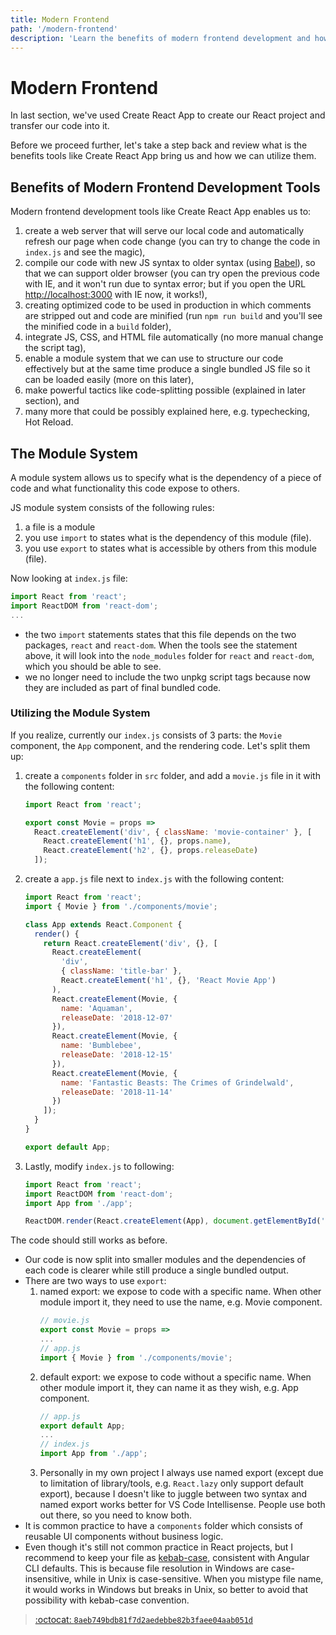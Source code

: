 ```yaml
---
title: Modern Frontend
path: '/modern-frontend'
description: 'Learn the benefits of modern frontend development and how to utilize them'
---
```


# Modern Frontend

In last section, we've used Create React App to create our React project and transfer our code into it.

Before we proceed further, let's take a step back and review what is the benefits tools like Create React App bring us and how we can utilize them.

## Benefits of Modern Frontend Development Tools

Modern frontend development tools like Create React App enables us to:

1. create a web server that will serve our local code and automatically refresh our page when code change (you can try to change the code in `index.js` and see the magic),
1. compile our code with new JS syntax to older syntax (using [Babel]), so that we can support older browser (you can try open the previous code with IE, and it won't run due to syntax error; but if you open the URL [http://localhost:3000](http://localhost:3000) with IE now, it works!),
1. creating optimized code to be used in production in which comments are stripped out and code are minified (run `npm run build` and you'll see the minified code in a `build` folder),
1. integrate JS, CSS, and HTML file automatically (no more manual change the script tag),
1. enable a module system that we can use to structure our code effectively but at the same time produce a single bundled JS file so it can be loaded easily (more on this later),
1. make powerful tactics like code-splitting possible (explained in later section), and
1. many more that could be possibly explained here, e.g. typechecking, Hot Reload.

## The Module System

A module system allows us to specify what is the dependency of a piece of code and what functionality this code expose to others.

JS module system consists of the following rules:

1. a file is a module
1. you use `import` to states what is the dependency of this module (file).
1. you use `export` to states what is accessible by others from this module (file).

Now looking at `index.js` file:

```js
import React from 'react';
import ReactDOM from 'react-dom';
...
```

- the two `import` statements states that this file depends on the two packages, `react` and `react-dom`. When the tools see the statement above, it will look into the `node_modules` folder for `react` and `react-dom`, which you should be able to see.
- we no longer need to include the two unpkg script tags because now they are included as part of final bundled code.

### Utilizing the Module System

If you realize, currently our `index.js` consists of 3 parts: the `Movie` component, the `App` component, and the rendering code. Let's split them up:

1.  create a `components` folder in `src` folder, and add a `movie.js` file in it with the following content:

    ```js
    import React from 'react';

    export const Movie = props =>
      React.createElement('div', { className: 'movie-container' }, [
        React.createElement('h1', {}, props.name),
        React.createElement('h2', {}, props.releaseDate)
      ]);
    ```

1.  create a `app.js` file next to `index.js` with the following content:

    ```js
    import React from 'react';
    import { Movie } from './components/movie';

    class App extends React.Component {
      render() {
        return React.createElement('div', {}, [
          React.createElement(
            'div',
            { className: 'title-bar' },
            React.createElement('h1', {}, 'React Movie App')
          ),
          React.createElement(Movie, {
            name: 'Aquaman',
            releaseDate: '2018-12-07'
          }),
          React.createElement(Movie, {
            name: 'Bumblebee',
            releaseDate: '2018-12-15'
          }),
          React.createElement(Movie, {
            name: 'Fantastic Beasts: The Crimes of Grindelwald',
            releaseDate: '2018-11-14'
          })
        ]);
      }
    }

    export default App;
    ```

1.  Lastly, modify `index.js` to following:

    ```js
    import React from 'react';
    import ReactDOM from 'react-dom';
    import App from './app';

    ReactDOM.render(React.createElement(App), document.getElementById('root'));
    ```

The code should still works as before.

- Our code is now split into smaller modules and the dependencies of each code is clearer while still produce a single bundled output.
- There are two ways to use `export`:
  1. named export: we expose to code with a specific name. When other module import it, they need to use the name, e.g. Movie component.
     ```js
     // movie.js
     export const Movie = props =>
     ...
     // app.js
     import { Movie } from './components/movie';
     ```
  1. default export: we expose to code without a specific name. When other module import it, they can name it as they wish, e.g. App component.
     ```js
     // app.js
     export default App;
     ...
     // index.js
     import App from './app';
     ```
  1. Personally in my own project I always use named export (except due to limitation of library/tools, e.g. `React.lazy` only support default export), because I doesn't like to juggle between two syntax and named export works better for VS Code Intellisense. People use both out there, so you need to know both.
- It is common practice to have a `components` folder which consists of reusable UI components without business logic.
- Even though it's still not common practice in React projects, but I recommend to keep your file as [kebab-case], consistent with Angular CLI defaults. This is because file resolution in Windows are case-insensitive, while in Unix is case-sensitive. When you mistype file name, it would works in Windows but breaks in Unix, so better to avoid that possibility with kebab-case convention.

> [:octocat: `8aeb749bdb81f7d2aedebbe82b3faee04aab051d`](https://github.com/malcolm-kee/react-movie-app-v2/commit/8aeb749bdb81f7d2aedebbe82b3faee04aab051d)

[babel]: https://babeljs.io/
[kebab-case]: http://wiki.c2.com/?KebabCase
